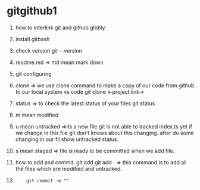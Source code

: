 # gitgithub1
1. how to interlink git and github globly.
2. install gitbash 
3. check version 
              git --version
4. readme.md => md mean mark down
5. git configuring
6. clone => we use clone command to make a copy of our code from github to our local system vs code 
                  git clone <-project link->
                
7. status => to check the latest status of your files 
                  git status
8. m mean modified 
9. u mean untracked =>its a new file git is not able to tracked index.ts yet if we change in this file git don't knows about this changing. after do some changing in our fil show untracked status.
10. s mean staged => file is ready to be committed when we add file.
11. how to add and commit.
            git add <file name>
            git add .           => this command is to add all the files which are modified and untracked.
12.         git commit -m ""